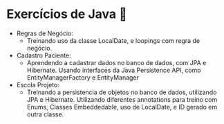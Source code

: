 # Exercícios de Java 🌃
* Regras de Negócio: 
    * Treinando uso da classe LocalDate, e loopings com regra de negócio.
*  Cadastro Paciente:
    * Aprendendo a cadastrar dados no banco de dados, com JPA e Hibernate. Usando interfaces da Java Persistence API, como EntityManagerFactory e EntityManager
* Escola Projeto:
   * Treinando a persistencia de objetos no banco de dados, utilizando JPA e Hibernate. Utilizando diferentes annotations para treino com Enums, Classes Embeddedable, uso de LocalDate, e ID gerado em outra classe.
